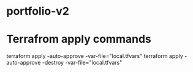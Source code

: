 # portfolio-v2


# Terrafrom apply commands
terraform apply -auto-approve -var-file="local.tfvars"
terraform apply -auto-approve -destroy -var-file="local.tfvars"

